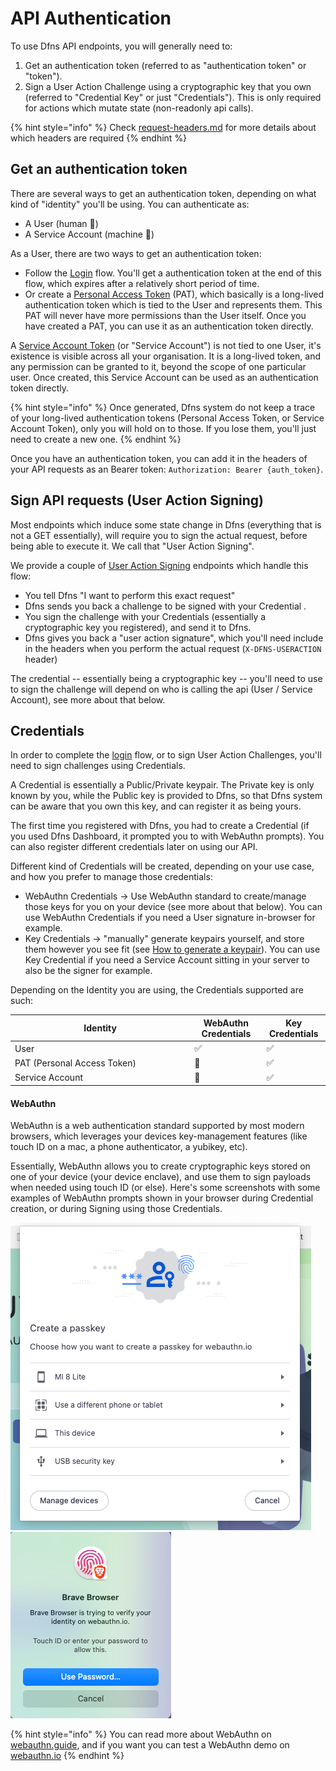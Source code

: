 # API Authentication

To use Dfns API endpoints, you will generally need to:

1. Get an authentication token (referred to as "authentication token" or "token").
2. Sign a User Action Challenge using a cryptographic key that you own (referred to "Credential Key" or just "Credentials"). This is only required for actions which mutate state (non-readonly api calls).

{% hint style="info" %}
Check [request-headers.md](request-headers.md "mention") for more details about which headers are required
{% endhint %}

## Get an authentication token

There are several ways to get an authentication token, depending on what kind of "identity" you'll be using. You can authenticate as:

* A User (human :man:)
* A Service Account (machine :robot:)

As a User, there are two ways to get an authentication token:

* Follow the [Login](../api-docs/authentication/login/) flow. You'll get a authentication token at the end of this flow, which expires after a relatively short period of time.
* Or create a [Personal Access Token](../api-docs/authentication/personal-access-token-management/) (PAT), which basically is a long-lived authentication token which is tied to the User and represents them. This PAT will never have more permissions than the User itself. Once you have created a PAT, you can use it as an authentication token directly.

A [Service Account Token](../api-docs/authentication/service-account-management/) (or "Service Account") is not tied to one User, it's existence is visible across all your organisation. It is a long-lived token, and any permission can be granted to it, beyond the scope of one particular user. Once created, this Service Account can be used as an authentication token directly.

{% hint style="info" %}
Once generated, Dfns system do not keep a trace of your long-lived authentication tokens (Personal Access Token, or Service Account Token), only you will hold on to those. If you lose them, you'll just need to create a new one.
{% endhint %}

Once you have an authentication token, you can add it in the headers of your API requests as an Bearer token: `Authorization: Bearer {auth_token}`.

## Sign API requests (User Action Signing)

Most endpoints which induce some state change in Dfns (everything that is not a GET essentially), will require you to sign the actual request, before being able to execute it. We call that "User Action Signing".

We provide a couple of [User Action Signing](../api-docs/authentication/user-action-signing/) endpoints which handle this flow:

* You tell Dfns "I want to perform this exact request"
* Dfns sends you back a challenge to be signed with your Credential .
* You sign the challenge with your Credentials (essentially a cryptographic key you registered), and send it to Dfns.
* Dfns gives you back a "user action signature", which you'll need include in the headers when you perform the actual request (`X-DFNS-USERACTION` header)

The credential -- essentially being a cryptographic key -- you'll need to use to sign the challenge will depend on who is calling the api (User / Service Account), see more about that below.

## Credentials

In order to complete the [login](../api-docs/authentication/login/ "mention") flow, or to sign User Action Challenges, you'll need to sign challenges using Credentials.

A Credential is essentially a Public/Private keypair. The Private key is only known by you, while the Public key is provided to Dfns, so that Dfns system can be aware that you own this key, and can register it as being yours.

The first time you registered with Dfns, you had to create a Credential (if you used Dfns Dashboard, it prompted you to with WebAuthn prompts). You can also register different credentials later on using our API.

Different kind of Credentials will be created, depending on your use case, and how you prefer to manage those credentials:

* WebAuthn Credentials -> Use WebAuthn standard to create/manage those keys for you on your device (see more about that below). You can use WebAuthn Credentials if you need a User signature in-browser for example.
* Key Credentials -> "manually" generate keypairs yourself, and store them however you see fit (see [How to generate a keypair](../advanced-topics/authentication/credentials/generate-a-key-pair.md)). You can use Key Credential if you need a Service Account sitting in your server to also be the signer for example.

Depending on the Identity you are using, the Credentials supported are such:

<table><thead><tr><th width="273.3333333333333">Identity</th><th>WebAuthn Credentials</th><th>Key Credentials</th></tr></thead><tbody><tr><td>User</td><td><span data-gb-custom-inline data-tag="emoji" data-code="2705">✅</span></td><td><span data-gb-custom-inline data-tag="emoji" data-code="2705">✅</span></td></tr><tr><td>PAT (Personal Access Token)</td><td><span data-gb-custom-inline data-tag="emoji" data-code="1f6d1">🛑</span></td><td><span data-gb-custom-inline data-tag="emoji" data-code="2705">✅</span></td></tr><tr><td>Service Account</td><td><span data-gb-custom-inline data-tag="emoji" data-code="1f6d1">🛑</span></td><td><span data-gb-custom-inline data-tag="emoji" data-code="2705">✅</span></td></tr></tbody></table>

#### WebAuthn

WebAuthn is a web authentication standard supported by most modern browsers, which leverages your devices key-management features (like touch ID on a mac, a phone authenticator, a yubikey, etc).

Essentially, WebAuthn allows you to create cryptographic keys stored on one of your device (your device enclave), and use them to sign payloads when needed using touch ID (or else). Here's some screenshots with some examples of WebAuthn prompts shown in your browser during Credential creation, or during Signing using those Credentials.

![](<../.gitbook/assets/image (1) (1) (1) (1) (1).png>) ![](<../.gitbook/assets/image (2) (1).png>)

{% hint style="info" %}
You can read more about WebAuthn on [webauthn.guide](https://webauthn.guide/), and if you want you can test a WebAuthn demo on [webauthn.io](https://webauthn.io/)
{% endhint %}

